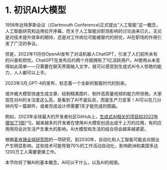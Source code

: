 # 1. 初识AI大模型

1956年达特茅斯会议（(Dartmouth Conference)正式提出“人工智能”这一概念，人工智能研究和运用拉开序幕。而关于人工智能对职场影响的讨论由来已久，无论是对技术提升效率的期待，还是对工作岗位可能被替代的担忧，AI在职场的作用引发了广泛的争议。

但是，2022年11月份OpenAI发布了对话机器人ChatGPT，引发了人们前所未有的兴奋和担忧。ChatGPT在发布后约两个月就拥有了1亿活跃用户。AI使用从未变得如此简单——只需要在聊天界面输入文字，就可以感受到生成式AI令人惊艳的能力，人人都可以上手。

2023年3月,GPT-4的发布，标志着一个全新的智能时代的到来。

或许被大模型快速生成文章、绘制精美图片、制作高质量视频的能力所惊艳。大家现在对AI的关注度这么高，是看到了AI不是玩具，而是生产力变革！AI可以在几分钟内写一篇邮件，或者完成设计师需要1天才能完成的图画。

例如，2023年全球最大的开发者社区GitHub上，[生成式AI相关的项目较2022年增加了1倍](https://github.blog/news-insights/research/the-state-of-open-source-and-AI/)[^1]。越来越多的开发者在使用AI大模型创造出成千上万的应用，有的应用用将会对生活产生重大的影响，AI大模型和生活的结合将会越来越紧密。

根据[麦肯锡全球研究院](https://www.mckinsey.com/featured-insights/future-of-work/jobs-lost-jobs-gAIned-what-the-future-of-work-will-mean-for-jobs-skills-and-wages)的一项研究，到2030年，自动化和人工智能可能会对就业产生明显影响，这些技术可能导致70%的工作活动自动化，影响欧洲和美国多达1200万工人需要更换工作。

本节你将了解AI的基本概念，AI可以干什么，以及AI的局限。